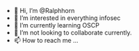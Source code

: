 - 👋 Hi, I’m @Ralphhorn
- 👀 I’m interested in everything infosec
- 🌱 I’m currently learning OSCP
- 💞️ I’m not looking to collaborate currently.
-  📫 How to reach me ...

<!---
Ralphhorn/Ralphhorn is a ✨ special ✨ repository because its `README.md` (this file) appears on your GitHub profile.
You can click the Preview link to take a look at your changes.
--->
